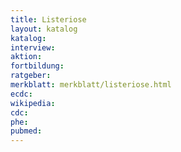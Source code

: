 ```yaml
---
title: Listeriose
layout: katalog
katalog:
interview:
aktion:
fortbildung:
ratgeber:
merkblatt: merkblatt/listeriose.html
ecdc:
wikipedia:
cdc:
phe:
pubmed:
---
```

